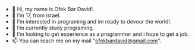 - 👋 Hi, my name is Ofek Bar David!.
- 🧑 I’m 17, from israel.
- 👀 I’m interested in programing and im ready to devour the world!.
- 🌱 I’m currently study programing. 
- 💞️ I’m looking to get experience as a programmer and i hope to get a job.
- 📫 You can reach me on my mail "ofekbardavid@gmail.com".



